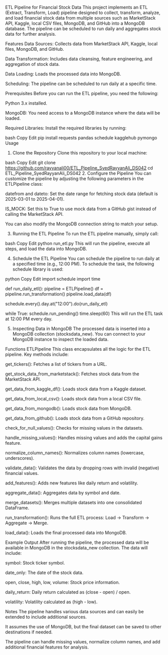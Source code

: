 ETL Pipeline for Financial Stock Data
This project implements an ETL (Extract, Transform, Load) pipeline designed to collect, transform, analyze, and load financial stock data from multiple sources such as MarketStack API, Kaggle, local CSV files, MongoDB, and GitHub into a MongoDB database. The pipeline can be scheduled to run daily and aggregates stock data for further analysis.

Features
Data Sources: Collects data from MarketStack API, Kaggle, local files, MongoDB, and GitHub.

Data Transformation: Includes data cleansing, feature engineering, and aggregation of stock data.

Data Loading: Loads the processed data into MongoDB.

Scheduling: The pipeline can be scheduled to run daily at a specific time.

Prerequisites
Before you can run the ETL pipeline, you need the following:

Python 3.x installed.

MongoDB: You need access to a MongoDB instance where the data will be loaded.

Required Libraries: Install the required libraries by running:

bash
Copy
Edit
pip install requests pandas schedule kagglehub pymongo
Usage
1. Clone the Repository
Clone this repository to your local machine:

bash
Copy
Edit
git clone https://github.com/rayyanali00/ETL_Pipeline_SyedRayyanAli_DS042
cd ETL_Pipeline_SyedRayyanAli_DS042
2. Configure the Pipeline
You can customize the pipeline by adjusting the following parameters in the ETLPipeline class:

datefrom and dateto: Set the date range for fetching stock data (default is 2025-03-01 to 2025-04-01).

IS_MOCK: Set this to True to use mock data from a GitHub gist instead of calling the MarketStack API.

You can also modify the MongoDB connection string to match your setup.

3. Running the ETL Pipeline
To run the ETL pipeline manually, simply call:

bash
Copy
Edit
python run_etl.py
This will run the pipeline, execute all steps, and load the data into MongoDB.

4. Schedule the ETL Pipeline
You can schedule the pipeline to run daily at a specified time (e.g., 12:00 PM). To schedule the task, the following schedule library is used:

python
Copy
Edit
import schedule
import time

def run_daily_etl():
    pipeline = ETLPipeline()
    df = pipeline.run_transformation()
    pipeline.load_data(df)

schedule.every().day.at("12:00").do(run_daily_etl)

while True:
    schedule.run_pending()
    time.sleep(60)
This will run the ETL task at 12:00 PM every day.

5. Inspecting Data in MongoDB
The processed data is inserted into a MongoDB collection (stocksdata_new). You can connect to your MongoDB instance to inspect the loaded data.

Functions
ETLPipeline
This class encapsulates all the logic for the ETL pipeline. Key methods include:

get_tickers(): Fetches a list of tickers from a URL.

get_stock_data_from_marketstack(): Fetches stock data from the MarketStack API.

get_data_from_kaggle_df(): Loads stock data from a Kaggle dataset.

get_data_from_local_csv(): Loads stock data from a local CSV file.

get_data_from_mongodb(): Loads stock data from MongoDB.

get_data_from_github(): Loads stock data from a GitHub repository.

check_for_null_values(): Checks for missing values in the datasets.

handle_missing_values(): Handles missing values and adds the capital gains feature.

normalize_column_names(): Normalizes column names (lowercase, underscores).

validate_data(): Validates the data by dropping rows with invalid (negative) financial values.

add_features(): Adds new features like daily return and volatility.

aggregate_data(): Aggregates data by symbol and date.

merge_datasets(): Merges multiple datasets into one consolidated DataFrame.

run_transformation(): Runs the full ETL process: Load → Transform → Aggregate → Merge.

load_data(): Loads the final processed data into MongoDB.

Example Output
After running the pipeline, the processed data will be available in MongoDB in the stocksdata_new collection. The data will include:

symbol: Stock ticker symbol.

date_only: The date of the stock data.

open, close, high, low, volume: Stock price information.

daily_return: Daily return calculated as (close - open) / open.

volatility: Volatility calculated as (high - low).

Notes
The pipeline handles various data sources and can easily be extended to include additional sources.

It assumes the use of MongoDB, but the final dataset can be saved to other destinations if needed.

The pipeline can handle missing values, normalize column names, and add additional financial features for analysis.